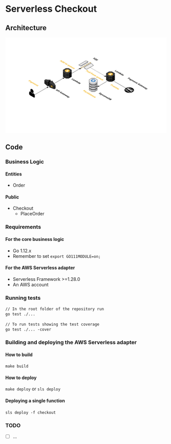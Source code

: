 # Serverless Checkout 

## Architecture

![Alt text](architecture.png?raw=true "Architecture")

## Code
### Business Logic
#### Entities
- Order

#### Public
- Checkout
    - PlaceOrder

### Requirements
#### For the core business logic
- Go 1.12.x
- Remember to set ```export GO111MODULE=on;```

#### For the AWS Serverless adapter
- Serverless Framework >=1.28.0
- An AWS account

### Running tests
```
// In the root folder of the repository run
go test ./...

// To run tests showing the test coverage
go test ./... -cover
```

### Building and deploying the AWS Serverless adapter

#### How to build
```make build```
#### How to deploy
```make deploy``` or ```sls deploy```
#### Deploying a single function
```sls deploy -f checkout```      

### TODO

- [ ] ...